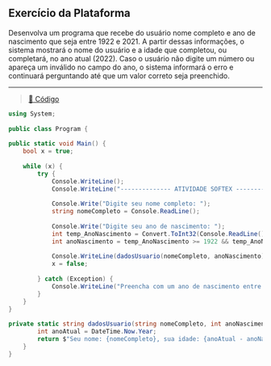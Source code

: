## Exercício da Plataforma
Desenvolva um programa que recebe do usuário nome completo e ano de nascimento que seja entre 1922 e 2021. A partir dessas informações, o sistema mostrará o nome do usuário e a idade que completou, ou completará, no ano atual (2022). Caso o usuário não digite um número ou apareça um inválido no campo do ano, o sistema informará o erro e continuará perguntando até que um valor correto seja preenchido.
<hr>

> <a href="https://dotnetfiddle.net/Psvzye" target="_blank">:link: Código</a>

```cs
using System;
					
public class Program {
	
public static void Main() {
	bool x = true;
		
	while (x) {
		try {
			Console.WriteLine();
			Console.WriteLine("-------------- ATIVIDADE SOFTEX --------------");
				
			Console.Write("Digite seu nome completo: ");
			string nomeCompleto = Console.ReadLine();
				
			Console.Write("Digite seu ano de nascimento: ");
			int temp_AnoNascimento = Convert.ToInt32(Console.ReadLine());
			int anoNascimento = temp_AnoNascimento >= 1922 && temp_AnoNascimento <= 2022 ? temp_AnoNascimento : throw new Exception();
				
			Console.WriteLine(dadosUsuario(nomeCompleto, anoNascimento));
			x = false;
			
		} catch (Exception) {
			Console.WriteLine("Preencha com um ano de nascimento entre 1922 e 2022.");
		}
	}
}
	
private static string dadosUsuario(string nomeCompleto, int anoNascimento) {
		int anoAtual = DateTime.Now.Year;		
		return $"Seu nome: {nomeCompleto}, sua idade: {anoAtual - anoNascimento}";
	}
}
```
